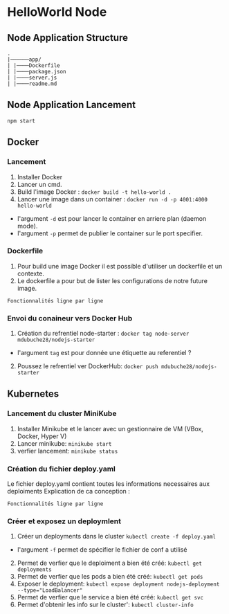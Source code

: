 # HelloWorld Node

## Node Application Structure 
```
.
|──────app/
| |────Dockerfile
| |────package.json
| |────server.js
| |────readme.md

```

## Node Application Lancement

```
npm start
```

## Docker 

### Lancement 

1. Installer Docker
2. Lancer un cmd.
3. Build l'image Docker : `docker build -t hello-world .`
4. Lancer une image dans un container : `docker run -d -p 4001:4000 hello-world`
  - l'argument `-d` est pour lancer le container en arriere plan (daemon mode).
  - l'argument `-p` permet de publier le container sur le port specifier.

### Dockerfile

1. Pour build une image Docker il est possible d'utiliser un dockerfile et un contexte.
2. Le dockerfile a pour but de lister les configurations de notre future image.  


```
Fonctionnalités ligne par ligne 
```

### Envoi du conaineur vers Docker Hub

1. Création du refrentiel node-starter : `docker tag node-server mdubuche28/nodejs-starter`
  - l'argument `tag` est pour donnée une étiquette au referentiel ?

2. Poussez le refrentiel ver DockerHub: `docker push mdubuche28/nodejs-starter`

## Kubernetes

### Lancement du cluster MiniKube
1. Installer Minikube et le lancer avec un gestionnaire de VM (VBox, Docker, Hyper V)
2. Lancer minikube: `minikube start` 
3. verfier lancement: `minikube status`

### Création du fichier deploy.yaml

Le fichier deploy.yaml contient toutes les informations necessaires aux deploiments 
Explication de ca conception : 

```
Fonctionnalités ligne par ligne 
```

### Créer et exposez un deploymlent 

1. Créer un deployments dans le cluster `kubectl create -f deploy.yaml`
  - l'argument `-f` permet de spécifier le fichier de conf a utilisé 
2. Permet de verfier que le deploiment a bien été créé: `kubectl get deployments`
3. Permet de verfier que les pods a bien été créé: `kubectl get pods`
4. Exposer le deployment: `kubectl expose deployment nodejs-deployment --type="LoadBalancer"`
5. Permet de verfier que le service a bien été créé: `kubectl get svc`
5. Permet d'obtenir les info sur le cluster': `kubectl cluster-info`
